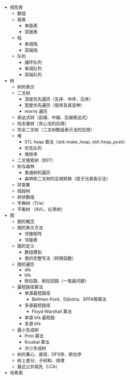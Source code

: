- 线性表
  - 数组
  - 链表
    - 单链表
    - 双链表
  - 栈
      - 单调栈
      - 双端栈
  - 队列
      - 循环队列
      - 单调队列
      - 双端队列
- 树
  - 树的表示
  - 二叉树
      - 深度优先遍历（先序、中序、后序）
      - 宽度优先遍历（层序及其变种）
      - morris 遍历
  - 表达式树（前缀、中缀、后缀表达式）
  - 哈夫曼树（贪心法的应用）
  - 完全二叉树（二叉树数组表示法的应用）
  - 堆
      - STL heap 算法（std::make_heap, std::heap_push）
      - 优先队列
      - 堆排序
  - 二叉搜索树（BST）
  - 树与森林
    - 普通树的遍历
    - 森林和二叉树的互相转换（孩子兄弟表示法）
  - 并查集
  - 线段树
  - 树状数组
  - 字典树（Trie）
  - 平衡树 （AVL、红黑树）
- 图
  - 图的概念
  - 图的表示方法
    - 邻接矩阵
    - 邻接表
  - 图的定义
    - 数组模拟
    - 类的完整写法（转换函数）
  - 图的遍历
    - dfs
    - bfs
    - 欧拉路、欧拉回路（一笔画问题）
  - 最短路径算法
    - 单源最短路径
      - Bellman-Ford、Dijkstra、SPFA等算法
    - 多源最短路径
      - Floyd-Warshall 算法
    - 单源 bfs 最短路
    - 多源 bfs
  - 最小生成树
    - Prim 算法
    - Kruskal 算法
    - 次小生成树
  - 树的重心、直径、DFS序、欧拉序
  - 树上差分、子树和、倍增
  - 最近公共祖先（LCA）
- 哈希表